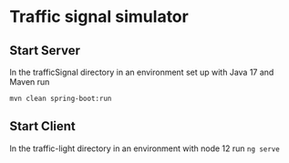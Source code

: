 # Traffic signal simulator

## Start Server

In the trafficSignal directory in an environment set up with Java 17 and Maven run

`mvn clean spring-boot:run`

## Start Client

In the traffic-light directory in an environment with node 12 run `ng serve`